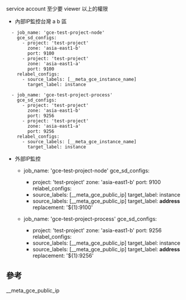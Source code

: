
service account 至少要 viewer 以上的權限

* 內部IP監控台灣 a b 區
```  
  - job_name: 'gce-test-project-node'
    gce_sd_configs:
      - project: 'test-project'
        zone: 'asia-east1-b' 
        port: 9100
      - project: 'test-project'
        zone: 'asia-east1-a'  
        port: 9100
    relabel_configs:
      - source_labels: [__meta_gce_instance_name]
        target_label: instance

  - job_name: 'gce-test-project-process'
    gce_sd_configs:
      - project: 'test-project'
        zone: 'asia-east1-b' 
        port: 9256
      - project: 'test-project'
        zone: 'asia-east1-a'  
        port: 9256
    relabel_configs:
      - source_labels: [__meta_gce_instance_name]
        target_label: instance
```

* 外部IP監控


  - job_name: 'gce-test-project-node'
    gce_sd_configs:
      - project: 'test-project'
        zone: 'asia-east1-b'
        port: 9100
    relabel_configs:
      - source_labels: [__meta_gce_public_ip]
        target_label: instance
      - source_labels: [__meta_gce_public_ip]
        target_label: __address__
        replacement: '${1}:9100' 

  - job_name: 'gce-test-project-process'
    gce_sd_configs:
      - project: 'test-project'
        zone: 'asia-east1-b'
        port: 9256
    relabel_configs:
      - source_labels: [__meta_gce_public_ip]
        target_label: instance
      - source_labels: [__meta_gce_public_ip]
        target_label: __address__
        replacement: '${1}:9256' 




## 參考
__meta_gce_public_ip
